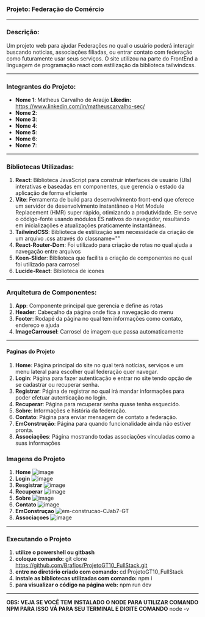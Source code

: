 ### Projeto: Federação do Comércio

---

### Descrição:
Um projeto web para ajudar Federações no qual o usuário poderá interagir buscando noticias, associações filiadas, ou entrar contato com federação como futuramente usar seus serviços.  O site utilizou na parte do FrontEnd a linguagem de programação react com estilização da biblioteca tailwindcss.

---

### Integrantes do Projeto:
- **Nome 1**: Matheus Carvalho de Araújo **Likedin:** https://www.linkedin.com/in/matheuscarvalho-sec/
- **Nome 2**: 
- **Nome 3**:
- **Nome 4**:
- **Nome 5**:
- **Nome 6**:
- **Nome 7**:

---

### Bibliotecas Utilizadas:
1. **React**: Biblioteca JavaScript para construir interfaces de usuário (UIs) interativas e baseadas em componentes, que gerencia o estado da aplicação de forma eficiente
2. **Vite**: Ferramenta de build para desenvolvimento front-end que oferece um servidor de desenvolvimento instantâneo e Hot Module Replacement (HMR) super rápido, otimizando a produtividade. Ele serve o código-fonte usando módulos ES nativos do navegador, resultando em inicializações e atualizações praticamente instantâneas.
3. **TailwindCSS**: Biblioteca de estilização sem necessidade da criação de um arquivo .css através do classname=""
4. **React-Router-Dom**: Foi utilizado para criação de rotas no qual ajuda a navegação entre arquivos
5. **Keen-Slider**: Biblioteca que facilita a criação de componentes no qual foi utilizado para carrosel 
6. **Lucide-React**: Biblioteca de icones

---

### Arquitetura de Componentes:
1. **App**: Componente principal que gerencia e define as rotas
2. **Header**: Cabeçalho da página onde fica a navegação do menu
3. **Footer**: Rodapé da página no qual tem informações como contato, endereço e ajuda
4. **ImageCarrousel**: Carrosel de imagem que passa automaticamente

---

#### Paginas do Projeto
1. **Home**: Página principal do site no qual terá notícias, serviços e um menu lateral para escolher qual federação quer navegar.
2. **Login**: Página para fazer autenticação e entrar no site tendo opção de se cadastrar ou recuperar senha.
3. **Registrar**: Página de registrar no qual irá mandar informações para poder efetuar autenticação no login.
4. **Recuperar**: Página para recuperar senha quase tenha esquecido.
5. **Sobre**: Informações e história da federação.
6. **Contato**: Página para enviar mensagem de contato a federação.
7. **EmConstrução**: Página para quando funcionalidade ainda não estiver pronta.
8. **Associações**: Página mostrando todas associações vinculadas como a suas informações

### Imagens do Projeto
1. **Home**
  ![image](https://github.com/user-attachments/assets/8d75fbc6-f823-4464-a27a-0000f3bc9b57)
2. **Login**
   ![image](https://github.com/user-attachments/assets/124c5d4d-b03e-4231-b07e-7a6b60bbd86a)
3. **Resgistrar**
   ![image](https://github.com/user-attachments/assets/29c451e4-11a7-497c-bc96-b52f08807f97)
4. **Recuperar**
   ![image](https://github.com/user-attachments/assets/1d4f23f1-f4dc-43b0-9c10-d5da25340e0f)
5. **Sobre**
   ![image](https://github.com/user-attachments/assets/2556db9c-cdbf-4c4d-8c60-397932bcbd69)
6. **Contato**
   ![image](https://github.com/user-attachments/assets/d6f4b068-4f37-496e-9c16-9cac17a90743)
7. **EmConstruçao**
   ![em-construcao-CJab7-GT](https://github.com/user-attachments/assets/4cabaaac-bc36-4015-8bc2-8334d0f3687d)
8. **Associaçoes**
   ![image](https://github.com/user-attachments/assets/222d572c-711c-49d0-a7f4-56450323ef65)

---

### Executando o Projeto
1. **utilize o powershell ou gitbash**
2. **coloque comando:** git clone https://github.com/Brafios/ProjetoGT10_FullStack.git
3. **entre no diretório criado com comando:** cd ProjetoGT10_FullStack
4. **instale as bibliotecas utilizadas com comando:** npm i
5. **para visualizar o código na página web:** npm run dev
---
**OBS: VEJA SE VOCÊ TEM INSTALADO O NODE PARA UTILIZAR COMANDO NPM PARA ISSO VÁ PARA SEU TERMINAL E DIGITE COMANDO** node -v 
